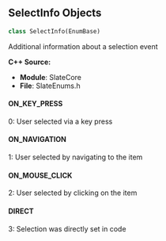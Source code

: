 ## SelectInfo Objects

```python
class SelectInfo(EnumBase)
```

Additional information about a selection event

**C++ Source:**

- **Module**: SlateCore
- **File**: SlateEnums.h

<a id="unreal.SelectInfo.ON_KEY_PRESS"></a>

#### ON_KEY_PRESS

0: User selected via a key press

<a id="unreal.SelectInfo.ON_NAVIGATION"></a>

#### ON_NAVIGATION

1: User selected by navigating to the item

<a id="unreal.SelectInfo.ON_MOUSE_CLICK"></a>

#### ON_MOUSE_CLICK

2: User selected by clicking on the item

<a id="unreal.SelectInfo.DIRECT"></a>

#### DIRECT

3: Selection was directly set in code

<a id="unreal.SlatePostRT"></a>